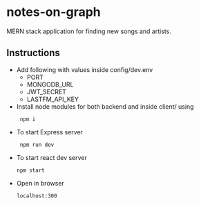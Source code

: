 # notes-on-graph
MERN stack application for finding new songs and artists.


## Instructions
- Add following with values inside config/dev.env
  - PORT 
  - MONGODB_URL
  - JWT_SECRET
  - LASTFM_API_KEY
- Install node modules for both backend and inside client/ using 
  ```
   npm i
  ```
- To start Express server 
  ```
   npm run dev 
  ```
- To start react dev server
  ```
  npm start
  ```
- Open in browser
  ```
  localhost:300
  ```

